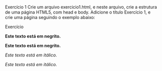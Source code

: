 Exercício 1
Crie um arquivo exercicio1.html, e neste arquivo, crie a estrutura de uma página HTML5, com head e body. Adicione o título Exercício 1, e crie uma página seguindo o exemplo abaixo:

Exercício





<strong>Este texto está em negrito.</strong>
<!-- ou -->
<b>Este texto está em negrito.</b>


<em>Este texto está em itálico.</em>
<!-- ou -->
<i>Este texto está em itálico.</i>
